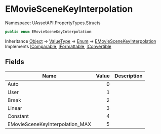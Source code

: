 # EMovieSceneKeyInterpolation

Namespace: UAssetAPI.PropertyTypes.Structs

```csharp
public enum EMovieSceneKeyInterpolation
```

Inheritance [Object](https://docs.microsoft.com/en-us/dotnet/api/system.object) → [ValueType](https://docs.microsoft.com/en-us/dotnet/api/system.valuetype) → [Enum](https://docs.microsoft.com/en-us/dotnet/api/system.enum) → [EMovieSceneKeyInterpolation](./uassetapi.propertytypes.structs.emoviescenekeyinterpolation.md)<br>
Implements [IComparable](https://docs.microsoft.com/en-us/dotnet/api/system.icomparable), [IFormattable](https://docs.microsoft.com/en-us/dotnet/api/system.iformattable), [IConvertible](https://docs.microsoft.com/en-us/dotnet/api/system.iconvertible)

## Fields

| Name | Value | Description |
| --- | --: | --- |
| Auto | 0 |  |
| User | 1 |  |
| Break | 2 |  |
| Linear | 3 |  |
| Constant | 4 |  |
| EMovieSceneKeyInterpolation_MAX | 5 |  |
